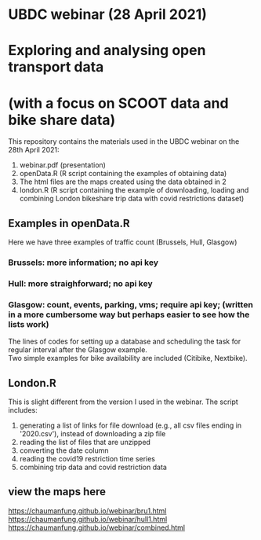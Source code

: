 # UBDC webinar (28 April 2021)
# Exploring and analysing open transport data 
# (with a focus on SCOOT data and bike share data)

This repository contains the materials used in the UBDC webinar on the 28th April 2021: <br>
1. webinar.pdf (presentation)
2. openData.R (R script containing the examples of obtaining data)
3. The html files are the maps created using the data obtained in 2
4. london.R (R script containing the example of downloading, loading and combining London bikeshare trip data with covid restrictions dataset) 

## Examples in openData.R ##
Here we have three examples of traffic count (Brussels, Hull, Glasgow)
### Brussels: more information; no api key
### Hull: more straighforward; no api key
### Glasgow: count, events, parking, vms; require api key; (written in a more cumbersome way but perhaps easier to see how the lists work)

The lines of codes for setting up a database and scheduling the task for regular interval after the Glasgow example. <br>
Two simple examples for bike availability are included (Citibike, Nextbike).<br>

## London.R ##
This is slight different from the version I used in the webinar. The script includes:
1. generating a list of links for file download (e.g., all csv files ending in '2020.csv'), instead of downloading a zip file
2. reading the list of files that are unzipped
3. converting the date column 
4. reading the covid19 restriction time series
5. combining trip data and covid restriction data

## view the maps here ##
https://chaumanfung.github.io/webinar/bru1.html 
https://chaumanfung.github.io/webinar/hull1.html 
https://chaumanfung.github.io/webinar/combined.html 
